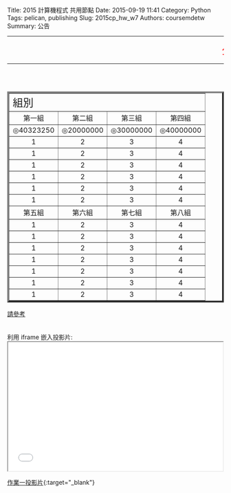 Title: 2015 計算機程式 共用節點
Date: 2015-09-19 11:41
Category: Python
Tags: pelican, publishing
Slug: 2015cp_hw_w7
Authors: coursemdetw
Summary: 公告
<hr>
<p><font size="5" face="Arial" color=RED><marquee border="0">公告 待更新</marquee></font></p>
<hr>
<br>
<br>
<table width="600" border=4 cellspacing="4">
<tr><td colspan=4 VALIGN=middle><font size="5">組別</font></td></tr>
<tr>
<td colspan=1 align=center><font size="3">第一組</font></td>
<td colspan=1 align=center><font size="3">第二組</font></td>
<td colspan=1 align=center><font size="3">第三組</font></td>
<td colspan=1 align=center><font size="3">第四組</font></td>
</tr>
<tr>
<td colspan=1 align=center>◎40323250</td> 
<td colspan=1 align=center>◎20000000</td>
<td colspan=1 align=center>◎30000000</td>
<td colspan=1 align=center>◎40000000</td>
</tr>
<tr>
<td colspan=1 align=center>1</td>
<td colspan=1 align=center>2</td>
<td colspan=1 align=center>3</td>
<td colspan=1 align=center>4</td>
</tr>
<tr>
<td colspan=1 align=center>1</td>
<td colspan=1 align=center>2</td>
<td colspan=1 align=center>3</td>
<td colspan=1 align=center>4</td>
</tr>
<tr>
<td colspan=1 align=center>1</td>
<td colspan=1 align=center>2</td>
<td colspan=1 align=center>3</td>
<td colspan=1 align=center>4</td>
</tr>
<tr>
<td colspan=1 align=center>1</td>
<td colspan=1 align=center>2</td>
<td colspan=1 align=center>3</td>
<td colspan=1 align=center>4</td>
</tr>
<tr>
<td colspan=1 align=center>1</td>
<td colspan=1 align=center>2</td>
<td colspan=1 align=center>3</td>
<td colspan=1 align=center>4</td>
</tr>
<tr>
<td colspan=1 align=center>1</td>
<td colspan=1 align=center>2</td>
<td colspan=1 align=center>3</td>
<td colspan=1 align=center>4</td>
</tr>
<tr>
<td colspan=1 align=center><font size="3">第五組</font></td>
<td colspan=1 align=center><font size="3">第六組</font></td>
<td colspan=1 align=center><font size="3">第七組</font></td>
<td colspan=1 align=center><font size="3">第八組</font></td>
</tr>
<tr>
<td colspan=1 align=center>1</td>
<td colspan=1 align=center>2</td>
<td colspan=1 align=center>3</td>
<td colspan=1 align=center>4</td>
</tr>
<tr>
<td colspan=1 align=center>1</td>
<td colspan=1 align=center>2</td>
<td colspan=1 align=center>3</td>
<td colspan=1 align=center>4</td>
</tr>
<tr>
<td colspan=1 align=center>1</td>
<td colspan=1 align=center>2</td>
<td colspan=1 align=center>3</td>
<td colspan=1 align=center>4</td>
</tr>
<tr>
<td colspan=1 align=center>1</td>
<td colspan=1 align=center>2</td>
<td colspan=1 align=center>3</td>
<td colspan=1 align=center>4</td>
</tr>
<tr>
<td colspan=1 align=center>1</td>
<td colspan=1 align=center>2</td>
<td colspan=1 align=center>3</td>
<td colspan=1 align=center>4</td>
</tr>
<tr>
<td colspan=1 align=center>1</td>
<td colspan=1 align=center>2</td>
<td colspan=1 align=center>3</td>
<td colspan=1 align=center>4</td>
</tr>
<tr>
<td colspan=1 align=center>1</td>
<td colspan=1 align=center>2</td>
<td colspan=1 align=center>3</td>
<td colspan=1 align=center>4</td>
</tr>
</table>
<a href="http://clie.ws/bbs/?app=blog&blogid=15&showentry=496&">請參考</a>
<br>
<br>
<br>
利用 iframe 嵌入投影片:

<iframe src="9999_cp_w7_p.html" width="500" height="300"></iframe>

[作業一投影片](9999_cp_w7_p.html){:target="_blank"}



